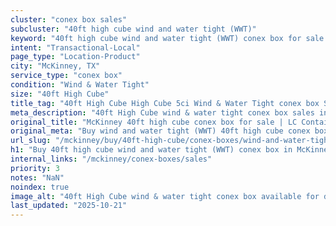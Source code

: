 ```yaml
---
cluster: "conex box sales"
subcluster: "40ft high cube wind and water tight (WWT)"
keyword: "40ft high cube wind and water tight (WWT) conex box for sale McKinney, TX"
intent: "Transactional-Local"
page_type: "Location-Product"
city: "McKinney, TX"
service_type: "conex box"
condition: "Wind & Water Tight"
size: "40ft High Cube"
title_tag: "40ft High Cube High Cube 5ci Wind & Water Tight conex box Sales in McKinney | LC Container"
meta_description: "40ft High Cube wind & water tight conex box sales in McKinney. High cube containers with extra height. Fast delivery, competitive pricing. Serving conex boxes area. Quote ID: 5IW. Call (214) 524-4168 for your free quote today."
original_title: "McKinney 40ft high cube conex box for sale | LC Container"
original_meta: "Buy wind and water tight (WWT) 40ft high cube conex box sale with local delivery in McKinney, TX. LC Container — local Since 2003. Request a fast quote today."
url_slug: "/mckinney/buy/40ft-high-cube/conex-boxes/wind-and-water-tight-wwt"
h1: "Buy 40ft high cube wind and water tight (WWT) conex box in McKinney"
internal_links: "/mckinney/conex-boxes/sales"
priority: 3
notes: "NaN"
noindex: true
image_alt: "40ft High Cube wind & water tight conex box available for delivery in McKinney"
last_updated: "2025-10-21"
---
```


<!-- TODO: Add unique city/inventory copy, images, and internal links here. -->
